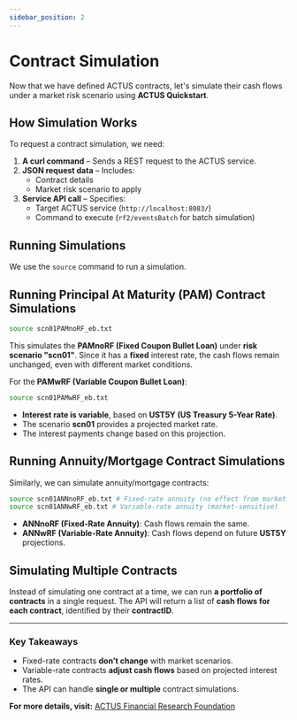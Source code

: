 ```yaml
---
sidebar_position: 2
---
```



#  Contract Simulation

Now that we have defined ACTUS contracts, let's simulate their cash flows under a market risk scenario using **ACTUS Quickstart**.

## How Simulation Works
To request a contract simulation, we need:
1. **A curl command** – Sends a REST request to the ACTUS service.
2. **JSON request data** – Includes:
   - Contract details
   - Market risk scenario to apply
3. **Service API call** – Specifies:
   - Target ACTUS service (`http://localhost:8083/`)
   - Command to execute (`rf2/eventsBatch` for batch simulation)

##  Running  Simulations

We use the `source` command to run a simulation.

## Running Principal At Maturity (PAM) Contract Simulations 
```bash
source scn01PAMnoRF_eb.txt
```
This simulates the **PAMnoRF (Fixed Coupon Bullet Loan)** under **risk scenario "scn01"**. Since it has a **fixed** interest rate, the cash flows remain unchanged, even with different market conditions.

For the **PAMwRF (Variable Coupon Bullet Loan)**:

```bash
source scn01PAMwRF_eb.txt
```

- **Interest rate is variable**, based on **UST5Y (US Treasury 5-Year Rate)**.
- The scenario **scn01** provides a projected market rate.
- The interest payments change based on this projection.

## Running Annuity/Mortgage Contract Simulations
Similarly, we can simulate annuity/mortgage contracts:
```bash
source scn01ANNnoRF_eb.txt # Fixed-rate annuity (no effect from market rates) 
source scn01ANNwRF_eb.txt # Variable-rate annuity (market-sensitive)
```
- **ANNnoRF (Fixed-Rate Annuity)**: Cash flows remain the same.
- **ANNwRF (Variable-Rate Annuity)**: Cash flows depend on future **UST5Y** projections.

##  Simulating Multiple Contracts
Instead of simulating one contract at a time, we can run **a portfolio of contracts** in a single request. The API will return a list of **cash flows for each contract**, identified by their **contractID**.

---

###  Key Takeaways
- Fixed-rate contracts **don’t change** with market scenarios.
- Variable-rate contracts **adjust cash flows** based on projected interest rates.
- The API can handle **single or multiple** contract simulations.

**For more details, visit:** [ACTUS Financial Research Foundation](https://www.actusfrf.org)


